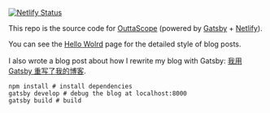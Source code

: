 [![Netlify Status](https://api.netlify.com/api/v1/badges/4b99e624-cbaa-45f0-b611-4c0f1c384bd7/deploy-status)](https://app.netlify.com/sites/outtascope/deploys)

This repo is the source code for [OuttaScope](https://outtascope.tech/) (powered by [Gatsby](https://gatsbyjs.com/) + [Netlify](https://netlify.com/)).

You can see the [Hello Wolrd](https://outtascope.tech/posts/hello-world/) page for the detailed style of blog posts.

I also wrote a blog post about how I rewrite my blog with Gatsby: [我用 Gatsby 重写了我的博客](https://outtascope.tech/posts/gatsby/).

```shell
npm install # install dependencies
gatsby develop # debug the blog at localhost:8000
gatsby build # build
```
